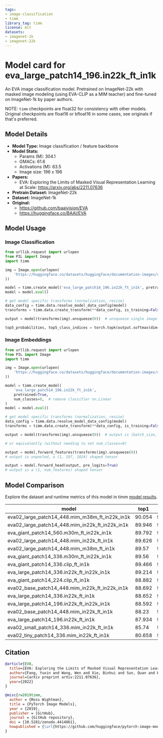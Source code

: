 ```yaml
---
tags:
- image-classification
- timm
library_tag: timm
license: mit
datasets:
- imagenet-1k
- imagenet-22k
---
```

# Model card for eva_large_patch14_196.in22k_ft_in1k

An EVA image classification model. Pretrained on ImageNet-22k with masked image modeling (using EVA-CLIP as a MIM teacher) and fine-tuned on ImageNet-1k by paper authors.

NOTE: `timm` checkpoints are float32 for consistency with other models. Original checkpoints are float16 or bfloat16 in some cases, see originals if that's preferred.


## Model Details
- **Model Type:** Image classification / feature backbone
- **Model Stats:**
  - Params (M): 304.1
  - GMACs: 61.6
  - Activations (M): 63.5
  - Image size: 196 x 196
- **Papers:**
  - EVA: Exploring the Limits of Masked Visual Representation Learning at Scale: https://arxiv.org/abs/2211.07636
- **Pretrain Dataset:** ImageNet-22k
- **Dataset:** ImageNet-1k
- **Original:**
  - https://github.com/baaivision/EVA
  - https://huggingface.co/BAAI/EVA

## Model Usage
### Image Classification
```python
from urllib.request import urlopen
from PIL import Image
import timm

img = Image.open(urlopen(
    'https://huggingface.co/datasets/huggingface/documentation-images/resolve/main/beignets-task-guide.png'
))

model = timm.create_model('eva_large_patch14_196.in22k_ft_in1k', pretrained=True)
model = model.eval()

# get model specific transforms (normalization, resize)
data_config = timm.data.resolve_model_data_config(model)
transforms = timm.data.create_transform(**data_config, is_training=False)

output = model(transforms(img).unsqueeze(0))  # unsqueeze single image into batch of 1

top5_probabilities, top5_class_indices = torch.topk(output.softmax(dim=1) * 100, k=5)
```

### Image Embeddings
```python
from urllib.request import urlopen
from PIL import Image
import timm

img = Image.open(urlopen(
    'https://huggingface.co/datasets/huggingface/documentation-images/resolve/main/beignets-task-guide.png'
))

model = timm.create_model(
    'eva_large_patch14_196.in22k_ft_in1k',
    pretrained=True,
    num_classes=0,  # remove classifier nn.Linear
)
model = model.eval()

# get model specific transforms (normalization, resize)
data_config = timm.data.resolve_model_data_config(model)
transforms = timm.data.create_transform(**data_config, is_training=False)

output = model(transforms(img).unsqueeze(0))  # output is (batch_size, num_features) shaped tensor

# or equivalently (without needing to set num_classes=0)

output = model.forward_features(transforms(img).unsqueeze(0))
# output is unpooled, a (1, 197, 1024) shaped tensor

output = model.forward_head(output, pre_logits=True)
# output is a (1, num_features) shaped tensor
```

## Model Comparison
Explore the dataset and runtime metrics of this model in timm [model results](https://github.com/huggingface/pytorch-image-models/tree/main/results).

|model                                          |top1  |top5  |param_count|img_size|
|-----------------------------------------------|------|------|-----------|--------|
|eva02_large_patch14_448.mim_m38m_ft_in22k_in1k |90.054|99.042|305.08     |448     |
|eva02_large_patch14_448.mim_in22k_ft_in22k_in1k|89.946|99.01 |305.08     |448     |
|eva_giant_patch14_560.m30m_ft_in22k_in1k       |89.792|98.992|1014.45    |560     |
|eva02_large_patch14_448.mim_in22k_ft_in1k      |89.626|98.954|305.08     |448     |
|eva02_large_patch14_448.mim_m38m_ft_in1k       |89.57 |98.918|305.08     |448     |
|eva_giant_patch14_336.m30m_ft_in22k_in1k       |89.56 |98.956|1013.01    |336     |
|eva_giant_patch14_336.clip_ft_in1k             |89.466|98.82 |1013.01    |336     |
|eva_large_patch14_336.in22k_ft_in22k_in1k      |89.214|98.854|304.53     |336     |
|eva_giant_patch14_224.clip_ft_in1k             |88.882|98.678|1012.56    |224     |
|eva02_base_patch14_448.mim_in22k_ft_in22k_in1k |88.692|98.722|87.12      |448     |
|eva_large_patch14_336.in22k_ft_in1k            |88.652|98.722|304.53     |336     |
|eva_large_patch14_196.in22k_ft_in22k_in1k      |88.592|98.656|304.14     |196     |
|eva02_base_patch14_448.mim_in22k_ft_in1k       |88.23 |98.564|87.12      |448     |
|eva_large_patch14_196.in22k_ft_in1k            |87.934|98.504|304.14     |196     |
|eva02_small_patch14_336.mim_in22k_ft_in1k      |85.74 |97.614|22.13      |336     |
|eva02_tiny_patch14_336.mim_in22k_ft_in1k       |80.658|95.524|5.76       |336     |

## Citation
```bibtex
@article{EVA,
  title={EVA: Exploring the Limits of Masked Visual Representation Learning at Scale},
  author={Fang, Yuxin and Wang, Wen and Xie, Binhui and Sun, Quan and Wu, Ledell and Wang, Xinggang and Huang, Tiejun and Wang, Xinlong and Cao, Yue},
  journal={arXiv preprint arXiv:2211.07636},
  year={2022}
}
```
```bibtex
@misc{rw2019timm,
  author = {Ross Wightman},
  title = {PyTorch Image Models},
  year = {2019},
  publisher = {GitHub},
  journal = {GitHub repository},
  doi = {10.5281/zenodo.4414861},
  howpublished = {\url{https://github.com/huggingface/pytorch-image-models}}
}
```

